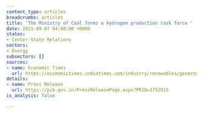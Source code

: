 ```yaml
---
content_type: articles
breadcrumbs: articles
title: 'The Ministry of Coal forms a hydrogen production task force '
date: 2021-09-07 04:00:00 +0000
states:
- Center-State Relations
sectors:
- Energy
subsectors: []
sources:
- name: Economic Times
  url: https://economictimes.indiatimes.com/industry/renewables/government-constitutes-task-force-expert-committee-on-coal-based-hydrogen-production/articleshow/86011134.cms?from=mdr
details:
- name: Press Release
  url: https://pib.gov.in/PressReleasePage.aspx?PRID=1752915
is_analysis: false

---
```

